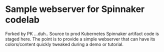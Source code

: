 # Sample webserver for Spinnaker codelab
Forked by PK ...duh..
Source to prod Kubernetes Spinnaker artifact code is staged here. The point is
to provide a simple webserver that can have its colors/content quickly tweaked
during a demo or tutorial.
